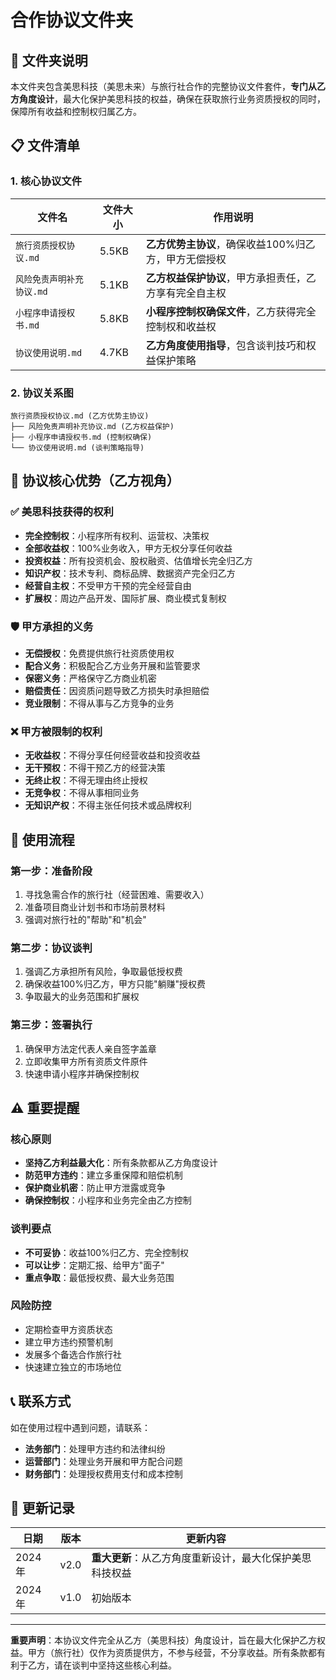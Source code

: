 # 合作协议文件夹

## 📁 文件夹说明

本文件夹包含美思科技（美思未来）与旅行社合作的完整协议文件套件，**专门从乙方角度设计**，最大化保护美思科技的权益，确保在获取旅行业务资质授权的同时，保障所有收益和控制权归属乙方。

## 📋 文件清单

### 1. 核心协议文件

| 文件名 | 文件大小 | 作用说明 |
|--------|----------|----------|
| `旅行资质授权协议.md` | 5.5KB | **乙方优势主协议**，确保收益100%归乙方，甲方无偿授权 |
| `风险免责声明补充协议.md` | 5.1KB | **乙方权益保护协议**，甲方承担责任，乙方享有完全自主权 |
| `小程序申请授权书.md` | 5.8KB | **小程序控制权确保文件**，乙方获得完全控制权和收益权 |
| `协议使用说明.md` | 4.7KB | **乙方角度使用指导**，包含谈判技巧和权益保护策略 |

### 2. 协议关系图

```
旅行资质授权协议.md (乙方优势主协议)
├── 风险免责声明补充协议.md (乙方权益保护)
├── 小程序申请授权书.md (控制权确保)
└── 协议使用说明.md (谈判策略指导)
```

## 🎯 协议核心优势（乙方视角）

### ✅ 美思科技获得的权利
- **完全控制权**：小程序所有权利、运营权、决策权
- **全部收益权**：100%业务收入，甲方无权分享任何收益
- **投资权益**：所有投资机会、股权融资、估值增长完全归乙方
- **知识产权**：技术专利、商标品牌、数据资产完全归乙方
- **经营自主权**：不受甲方干预的完全经营自由
- **扩展权**：周边产品开发、国际扩展、商业模式复制权

### 🛡️ 甲方承担的义务
- **无偿授权**：免费提供旅行社资质使用权
- **配合义务**：积极配合乙方业务开展和监管要求
- **保密义务**：严格保守乙方商业机密
- **赔偿责任**：因资质问题导致乙方损失时承担赔偿
- **竞业限制**：不得从事与乙方竞争的业务

### ❌ 甲方被限制的权利
- **无收益权**：不得分享任何经营收益和投资收益
- **无干预权**：不得干预乙方的经营决策
- **无终止权**：不得无理由终止授权
- **无竞争权**：不得从事相同业务
- **无知识产权**：不得主张任何技术或品牌权利

## 📝 使用流程

### 第一步：准备阶段
1. 寻找急需合作的旅行社（经营困难、需要收入）
2. 准备项目商业计划书和市场前景材料
3. 强调对旅行社的"帮助"和"机会"

### 第二步：协议谈判
1. 强调乙方承担所有风险，争取最低授权费
2. 确保收益100%归乙方，甲方只能"躺赚"授权费
3. 争取最大的业务范围和扩展权

### 第三步：签署执行
1. 确保甲方法定代表人亲自签字盖章
2. 立即收集甲方所有资质文件原件
3. 快速申请小程序并确保控制权

## ⚠️ 重要提醒

### 核心原则
- **坚持乙方利益最大化**：所有条款都从乙方角度设计
- **防范甲方违约**：建立多重保障和赔偿机制
- **保护商业机密**：防止甲方泄露或竞争
- **确保控制权**：小程序和业务完全由乙方控制

### 谈判要点
- **不可妥协**：收益100%归乙方、完全控制权
- **可以让步**：定期汇报、给甲方"面子"
- **重点争取**：最低授权费、最大业务范围

### 风险防控
- 定期检查甲方资质状态
- 建立甲方违约预警机制
- 发展多个备选合作旅行社
- 快速建立独立的市场地位

## 📞 联系方式

如在使用过程中遇到问题，请联系：
- **法务部门**：处理甲方违约和法律纠纷
- **运营部门**：处理业务开展和甲方配合问题  
- **财务部门**：处理授权费用支付和成本控制

## 📅 更新记录

| 日期 | 版本 | 更新内容 |
|------|------|----------|
| 2024年 | v2.0 | **重大更新**：从乙方角度重新设计，最大化保护美思科技权益 |
| 2024年 | v1.0 | 初始版本 |

---

**重要声明**：本协议文件完全从乙方（美思科技）角度设计，旨在最大化保护乙方权益。甲方（旅行社）仅作为资质提供方，不参与经营，不分享收益。所有条款都有利于乙方，请在谈判中坚持这些核心利益。 
